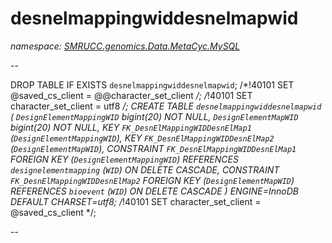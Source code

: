 ﻿# desnelmappingwiddesnelmapwid
_namespace: [SMRUCC.genomics.Data.MetaCyc.MySQL](./index.md)_

--
 
 DROP TABLE IF EXISTS `desnelmappingwiddesnelmapwid`;
 /*!40101 SET @saved_cs_client = @@character_set_client */;
 /*!40101 SET character_set_client = utf8 */;
 CREATE TABLE `desnelmappingwiddesnelmapwid` (
 `DesignElementMappingWID` bigint(20) NOT NULL,
 `DesignElementMapWID` bigint(20) NOT NULL,
 KEY `FK_DesnElMappingWIDDesnElMap1` (`DesignElementMappingWID`),
 KEY `FK_DesnElMappingWIDDesnElMap2` (`DesignElementMapWID`),
 CONSTRAINT `FK_DesnElMappingWIDDesnElMap1` FOREIGN KEY (`DesignElementMappingWID`) REFERENCES `designelementmapping` (`WID`) ON DELETE CASCADE,
 CONSTRAINT `FK_DesnElMappingWIDDesnElMap2` FOREIGN KEY (`DesignElementMapWID`) REFERENCES `bioevent` (`WID`) ON DELETE CASCADE
 ) ENGINE=InnoDB DEFAULT CHARSET=utf8;
 /*!40101 SET character_set_client = @saved_cs_client */;
 
 --




